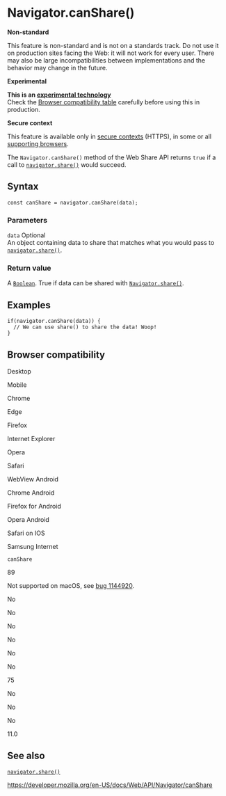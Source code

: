 Navigator.canShare()
====================

**Non-standard**

This feature is non-standard and is not on a standards track. Do not use it on production sites facing the Web: it will not work for every user. There may also be large incompatibilities between implementations and the behavior may change in the future.

**Experimental**

**This is an [experimental technology](https://developer.mozilla.org/en-US/docs/MDN/Guidelines/Conventions_definitions#experimental)**  
Check the [Browser compatibility table](#browser_compatibility) carefully before using this in production.

**Secure context**

This feature is available only in [secure contexts](https://developer.mozilla.org/en-US/docs/Web/Security/Secure_Contexts) (HTTPS), in some or all [supporting browsers](#browser_compatibility).

The `Navigator.canShare()` method of the Web Share API returns `true` if a call to [`navigator.share()`](share) would succeed.

Syntax
------

    const canShare = navigator.canShare(data);

### Parameters

 `data` <span class="badge inline optional">Optional</span>   
An object containing data to share that matches what you would pass to [`navigator.share()`](share).

### Return value

A [`Boolean`](https://developer.mozilla.org/en-US/docs/Web/JavaScript/Reference/Global_Objects/Boolean). True if data can be shared with [`Navigator.share()`](share).

Examples
--------

    if(navigator.canShare(data)) {
      // We can use share() to share the data! Woop!
    }

Browser compatibility
---------------------

Desktop

Mobile

Chrome

Edge

Firefox

Internet Explorer

Opera

Safari

WebView Android

Chrome Android

Firefox for Android

Opera Android

Safari on IOS

Samsung Internet

`canShare`

89

Not supported on macOS, see [bug 1144920](https://crbug.com/1144920).

No

No

No

No

No

No

75

No

No

No

11.0

See also
--------

[`navigator.share()`](share)

<a href="https://developer.mozilla.org/en-US/docs/Web/API/Navigator/canShare" class="_attribution-link">https://developer.mozilla.org/en-US/docs/Web/API/Navigator/canShare</a>
